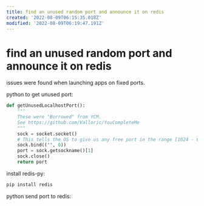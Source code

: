 ```yaml
---
title: find an unused random port and announce it on redis
created: '2022-08-09T06:15:35.018Z'
modified: '2022-08-09T06:19:47.191Z'
---
```


# find an unused random port and announce it on redis

issues were found when launching apps on fixed ports.

python to get unused port:
```python
def getUnusedLocalhostPort():
    """
    These were "Borrowed" from YCM.
    See https://github.com/Valloric/YouCompleteMe
    """
    sock = socket.socket()
    # This tells the OS to give us any free port in the range [1024 - 65535]
    sock.bind(("", 0))
    port = sock.getsockname()[1]
    sock.close()
    return port
```

install redis-py:
```bash
pip install redis
```

python send port to redis:
```python

```
